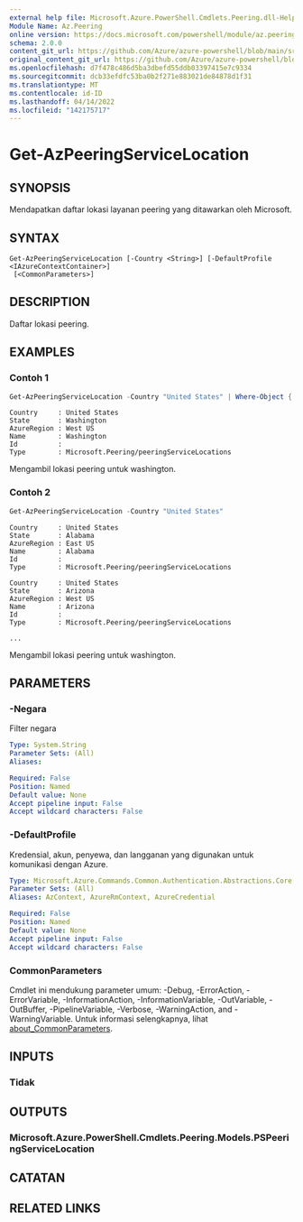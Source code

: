 ```yaml
---
external help file: Microsoft.Azure.PowerShell.Cmdlets.Peering.dll-Help.xml
Module Name: Az.Peering
online version: https://docs.microsoft.com/powershell/module/az.peering/get-azpeeringservicelocation
schema: 2.0.0
content_git_url: https://github.com/Azure/azure-powershell/blob/main/src/Peering/Peering/help/Get-AzPeeringServiceLocation.md
original_content_git_url: https://github.com/Azure/azure-powershell/blob/main/src/Peering/Peering/help/Get-AzPeeringServiceLocation.md
ms.openlocfilehash: d7f478c486d5ba3dbefd55ddb03397415e7c9334
ms.sourcegitcommit: dcb33efdfc53ba0b2f271e883021de84878d1f31
ms.translationtype: MT
ms.contentlocale: id-ID
ms.lasthandoff: 04/14/2022
ms.locfileid: "142175717"
---
```

# Get-AzPeeringServiceLocation

## SYNOPSIS
Mendapatkan daftar lokasi layanan peering yang ditawarkan oleh Microsoft.

## SYNTAX

```
Get-AzPeeringServiceLocation [-Country <String>] [-DefaultProfile <IAzureContextContainer>]
 [<CommonParameters>]
```

## DESCRIPTION
Daftar lokasi peering.

## EXAMPLES

### Contoh 1
```powershell
Get-AzPeeringServiceLocation -Country "United States" | Where-Object { $_.State -match "Washington"}
```

```output
Country     : United States
State       : Washington
AzureRegion : West US
Name        : Washington
Id          :
Type        : Microsoft.Peering/peeringServiceLocations
```

Mengambil lokasi peering untuk washington.

### Contoh 2
```powershell
Get-AzPeeringServiceLocation -Country "United States"
```

```output
Country     : United States
State       : Alabama
AzureRegion : East US
Name        : Alabama
Id          :
Type        : Microsoft.Peering/peeringServiceLocations

Country     : United States
State       : Arizona
AzureRegion : West US
Name        : Arizona
Id          :
Type        : Microsoft.Peering/peeringServiceLocations

...
```

Mengambil lokasi peering untuk washington.

## PARAMETERS

### -Negara
Filter negara

```yaml
Type: System.String
Parameter Sets: (All)
Aliases:

Required: False
Position: Named
Default value: None
Accept pipeline input: False
Accept wildcard characters: False
```

### -DefaultProfile
Kredensial, akun, penyewa, dan langganan yang digunakan untuk komunikasi dengan Azure.

```yaml
Type: Microsoft.Azure.Commands.Common.Authentication.Abstractions.Core.IAzureContextContainer
Parameter Sets: (All)
Aliases: AzContext, AzureRmContext, AzureCredential

Required: False
Position: Named
Default value: None
Accept pipeline input: False
Accept wildcard characters: False
```

### CommonParameters
Cmdlet ini mendukung parameter umum: -Debug, -ErrorAction, -ErrorVariable, -InformationAction, -InformationVariable, -OutVariable, -OutBuffer, -PipelineVariable, -Verbose, -WarningAction, and -WarningVariable. Untuk informasi selengkapnya, lihat [about_CommonParameters](http://go.microsoft.com/fwlink/?LinkID=113216).

## INPUTS

### Tidak

## OUTPUTS

### Microsoft.Azure.PowerShell.Cmdlets.Peering.Models.PSPeeringServiceLocation

## CATATAN

## RELATED LINKS
